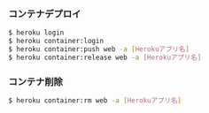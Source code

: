 ### コンテナデプロイ

```bash
$ heroku login
$ heroku container:login
$ heroku container:push web -a [Herokuアプリ名]
$ heroku container:release web -a [Herokuアプリ名]
```

### コンテナ削除

```bash
$ heroku container:rm web -a [Herokuアプリ名]
```
